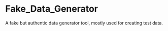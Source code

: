 # Fake_Data_Generator
A fake but authentic data generator tool, mostly used for creating test data.
